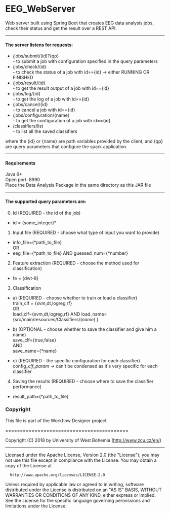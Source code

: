 # EEG_WebServer

Web server built using Spring Boot that creates EEG data analysis jobs, check their status and get the result over a REST API.

--- 
#### The server listens for requests:  
- /jobs/submit/(id)?{qp}  
		- to submit a job with configuration specified in the query parameters  
- /jobs/check/(id)  
		- to check the status of a job with id=={id} -> either RUNNING OR FINISHED  
- /jobs/result/(id)  
		- to get the result output of a job with id=={id}
- /jobs/log/{id}  
		- to get the log of a job with id=={id}  
- /jobs/cancel/{id}    
		- to cancel a job with id=={id}
- /jobs/configuration/{name}  
		- to get the configuration of a job with id=={id}
- /classifiers/list  
		- to list all the saved classifiers
		

where the {id} or {name} are path variables provided by the client,
and {qp} are query parameters that configure the spark application.

---

#### Requirements

Java 6+  
Open port: 8990  
Place the Data Analysis Package in the same directory as this JAR file

---

#### The supported query parameters are:  

 0. Id (REQUIRED - the id of the job)  
  - id = {some_integer}*
 
 1. Input file (REQUIRED - choose what type of input you want to provide)
  - info_file={*path_to_file}  
 		OR  
  - eeg_file={*path_to_file} AND guessed_num={*number}  
 	
 2. Feature extraction (REQUIRED - choose the method used for classification)
  - fe = {dwt-8} 
 
 3. Classification  
  - a) (REQUIRED - choose whether to train or load a classifier)    
 	train_clf = {svm,dt,logreg,rf}   
 			OR  
 	load_clf={svm,dt,logreg,rf} AND load_name={src/main/resources/Classifiers/(*name*) }  
 		
  - b) (OPTIONAL - choose whether to save the classifier and give him a name)  
 	save_clf={true,false}   
 		AND  
 	save_name={*name}     
 
  - c) (REQUIRED - the specific configuration for each classifier)  
 	config_*clf_param*
 	-> can't be condensed as it's very specific for each classifier 
 
 4. Saving the results (REQUIRED - choose where to save the classifier performance)  
  - result_path={*path_to_file}     
  
  ### Copyright

 
  This file is part of the Workflow Designer project

  ==========================================
 
  Copyright (C) 2018 by University of West Bohemia (http://www.zcu.cz/en/)
 
 ***********************************************************************************************************************
 
  Licensed under the Apache License, Version 2.0 (the "License"); you may not use this file except in compliance with
  the License. You may obtain a copy of the License at
 
      http://www.apache.org/licenses/LICENSE-2.0
 
  Unless required by applicable law or agreed to in writing, software distributed under the License is distributed on
  an "AS IS" BASIS, WITHOUT WARRANTIES OR CONDITIONS OF ANY KIND, either express or implied. See the License for the
  specific language governing permissions and limitations under the License.
